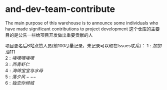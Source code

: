 # and-dev-team-contribute

The main purpose of this warehouse is to announce some individuals who have made significant contributions to project development
这个仓库的主要目的是公告一些给项目开发做出重要贡献的人

项目更名后B站点赞人员(前100尽量记录，未记录可以和在lssues联系)：
$1:  加加油111$</br>
$2:  咦嘿嘿咦嘿$</br>
$3:  西青虾仁$</br>
$4:  海绵宝宝与水母$</br>
$5:  落夕风---$</br>
$6:  独恋你倾城$</br>
